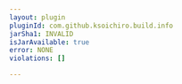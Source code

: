 ```yaml
---
layout: plugin
pluginId: com.github.ksoichiro.build.info
jarSha1: INVALID
isJarAvailable: true
error: NONE
violations: []

---
```

